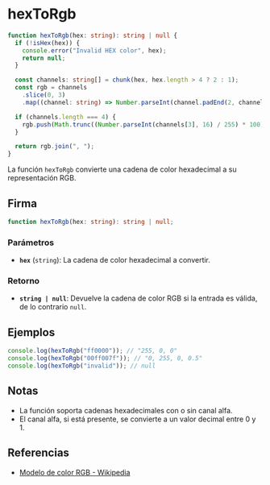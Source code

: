 # hexToRgb

```typescript
function hexToRgb(hex: string): string | null {
  if (!isHex(hex)) {
    console.error("Invalid HEX color", hex);
    return null;
  }

  const channels: string[] = chunk(hex, hex.length > 4 ? 2 : 1);
  const rgb = channels
    .slice(0, 3)
    .map((channel: string) => Number.parseInt(channel.padEnd(2, channel), 16));

  if (channels.length === 4) {
    rgb.push(Math.trunc((Number.parseInt(channels[3], 16) / 255) * 100) / 100);
  }

  return rgb.join(", ");
}
```

La función `hexToRgb` convierte una cadena de color hexadecimal a su representación RGB.

## Firma

```typescript
function hexToRgb(hex: string): string | null;
```

### Parámetros

- **`hex`** (`string`): La cadena de color hexadecimal a convertir.

### Retorno

- **`string | null`**: Devuelve la cadena de color RGB si la entrada es válida, de lo contrario `null`.

## Ejemplos

```typescript
console.log(hexToRgb("ff0000")); // "255, 0, 0"
console.log(hexToRgb("00ff007f")); // "0, 255, 0, 0.5"
console.log(hexToRgb("invalid")); // null
```

## Notas

- La función soporta cadenas hexadecimales con o sin canal alfa.
- El canal alfa, si está presente, se convierte a un valor decimal entre 0 y 1.

## Referencias

- [Modelo de color RGB - Wikipedia](https://es.wikipedia.org/wiki/Modelo_de_color_RGB)
